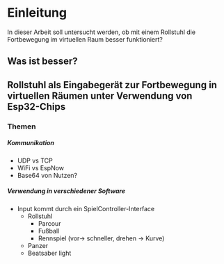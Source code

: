 # Einleitung
In dieser Arbeit soll untersucht werden, ob mit einem Rollstuhl die Fortbewegung im virtuellen Raum besser funktioniert?

## Was ist besser?

## Rollstuhl als Eingabegerät zur Fortbewegung in virtuellen Räumen unter Verwendung von Esp32-Chips

### Themen
##### Kommunikation
- UDP vs TCP
- WiFi vs EspNow
- Base64 von Nutzen?

##### Verwendung in verschiedener Software
- Input kommt durch ein SpielController-Interface
	- Rollstuhl
		- Parcour
		- Fußball
		- Rennspiel (vor-> schneller, drehen -> Kurve)
	- Panzer
	- Beatsaber light